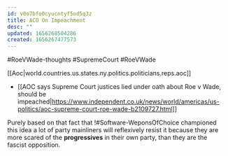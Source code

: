 ```yaml
---
id: v0o7bfo0cyucntyf5od5q3z
title: ACO On Impeachment
desc: ""
updated: 1656268504286
created: 1656267477573
---
```


#RoeVWade-thoughts #SupremeCourt #RoeVWade

[[Aoc|world.countries.us.states.ny.politics.politicians.reps.aoc]]

- [[AOC says Supreme Court justices lied under oath about Roe v Wade, should be impeached|https://www.independent.co.uk/news/world/americas/us-politics/aoc-supreme-court-roe-wade-b2109727.html]]

Purely based on that fact that !#Software-WeponsOfChoice championed this idea a lot of party mainliners will reflexively resist it because they are more scared of the **progressives** in their own party, than they are the fascist opposition.
